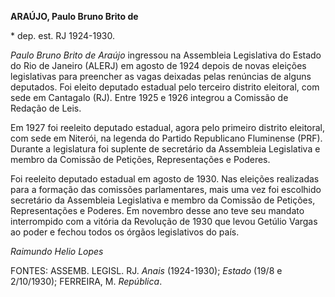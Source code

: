 **ARAÚJO, Paulo Bruno Brito de**

\* dep. est. RJ 1924-1930.

*Paulo Bruno Brito de Araújo* ingressou na Assembleia Legislativa do
Estado do Rio de Janeiro (ALERJ) em agosto de 1924 depois de novas
eleições legislativas para preencher as vagas deixadas pelas renúncias
de alguns deputados. Foi eleito deputado estadual pelo terceiro distrito
eleitoral, com sede em Cantagalo (RJ). Entre 1925 e 1926 integrou a
Comissão de Redação de Leis.

Em 1927 foi reeleito deputado estadual, agora pelo primeiro distrito
eleitoral, com sede em Niterói, na legenda do Partido Republicano
Fluminense (PRF). Durante a legislatura foi suplente de secretário da
Assembleia Legislativa e membro da Comissão de Petições, Representações
e Poderes.

Foi reeleito deputado estadual em agosto de 1930. Nas eleições
realizadas para a formação das comissões parlamentares, mais uma vez foi
escolhido secretário da Assembleia Legislativa e membro da Comissão de
Petições, Representações e Poderes. Em novembro desse ano teve seu
mandato interrompido com a vitória da Revolução de 1930 que levou
Getúlio Vargas ao poder e fechou todos os órgãos legislativos do país.

*Raimundo Helio Lopes*

FONTES: ASSEMB. LEGISL. RJ. *Anais* (1924-1930); *Estado* (19/8 e
2/10/1930); FERREIRA, M. *República*.
